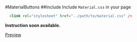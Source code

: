 #MaterialButtons
##Include
Include `Material.css` in your page

```html
  <link rel="stylesheet" href="../path/to/material.css" />
```

**Instruction soon available.**

[Preview](https://rawnly.github.io/MaterialButtons/)

